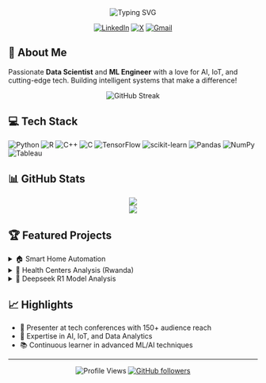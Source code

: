 <div align="center">
  <img src="https://readme-typing-svg.herokuapp.com?font=Fira+Code&weight=500&size=28&duration=3000&pause=1000&color=1D9BF0&center=true&vCenter=true&random=false&width=435&lines=Hi%2C+I'm+Ezekiel!+%F0%9F%91%8B;Data+Scientist+%F0%9F%93%8A;ML+Enthusiast+%F0%9F%A4%96;AI+Developer+%F0%9F%92%A1" alt="Typing SVG" />
</div>

<div align="center">
  
  [![LinkedIn](https://img.shields.io/badge/LinkedIn-%230077B5.svg?logo=linkedin&logoColor=white)](https://linkedin.com/in/ezekiel-george-507894302)
  [![X](https://img.shields.io/badge/X-%23000000.svg?logo=X&logoColor=white)](https://x.com/_EzekielGeorge_)
  [![Gmail](https://img.shields.io/badge/Gmail-%23EA4335.svg?logo=gmail&logoColor=white)](mailto:georgeezekiel48@gmail.com)
  
</div>

## 🚀 About Me

Passionate **Data Scientist** and **ML Engineer** with a love for AI, IoT, and cutting-edge tech. Building intelligent systems that make a difference! 

<div align="center">
  
  ![GitHub Streak](https://github-readme-streak-stats.herokuapp.com/?user=EZZY619)
  
</div>

## 💻 Tech Stack
![Python](https://img.shields.io/badge/Python-%233776AB.svg?style=for-the-badge&logo=python&logoColor=white)
![R](https://img.shields.io/badge/R-%23276DC3.svg?style=for-the-badge&logo=r&logoColor=white)
![C++](https://img.shields.io/badge/C++-%2300599C.svg?style=for-the-badge&logo=c%2B%2B&logoColor=white)
![C](https://img.shields.io/badge/C-%2300599C.svg?style=for-the-badge&logo=c&logoColor=white)
![TensorFlow](https://img.shields.io/badge/TensorFlow-%23FF6F00.svg?style=for-the-badge&logo=tensorflow&logoColor=white)
![scikit-learn](https://img.shields.io/badge/scikit--learn-%23F7931E.svg?style=for-the-badge&logo=scikit-learn&logoColor=white)
![Pandas](https://img.shields.io/badge/Pandas-%23150458.svg?style=for-the-badge&logo=pandas&logoColor=white)
![NumPy](https://img.shields.io/badge/NumPy-%23013243.svg?style=for-the-badge&logo=numpy&logoColor=white)
![Tableau](https://img.shields.io/badge/Tableau-%23E97627.svg?style=for-the-badge&logo=tableau&logoColor=white)

## 📊 GitHub Stats

<div align="center">
  
  ![](https://github-readme-stats.vercel.app/api?username=EZZY619&theme=tokyonight&hide_border=true&include_all_commits=false&count_private=true)<br/>
  ![](https://github-readme-stats.vercel.app/api/top-langs/?username=EZZY619&theme=tokyonight&hide_border=true&include_all_commits=false&count_private=true&layout=compact)
  
</div>

## 🏆 Featured Projects

<details>
<summary>🏠 Smart Home Automation</summary>
<br>
IoT-based system for automated home control, focusing on energy efficiency and user convenience.
</details>

<details>
<summary>🏥 Health Centers Analysis (Rwanda)</summary>
<br>
Data analytics project analyzing public sentiment towards healthcare services in Rwanda.
</details>

<details>
<summary>🤖 Deepseek R1 Model Analysis</summary>
<br>
NLP-driven sentiment analysis of market reception towards emerging AI products.
</details>

## 📈 Highlights
- 🎯 Presenter at tech conferences with 150+ audience reach
- 🔬 Expertise in AI, IoT, and Data Analytics
- 📚 Continuous learner in advanced ML/AI techniques

---

<div align="center">
  
  ![Profile Views](https://komarev.com/ghpvc/?username=EZZY619&color=blueviolet)
  [![GitHub followers](https://img.shields.io/github/followers/EZZY619?label=Follow&style=social)](https://github.com/EZZY619)
  
</div>

<!--
Pro tip: Add your favorite repositories here as pinned repos!
-->
